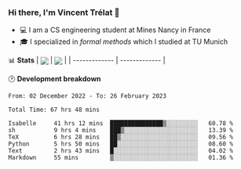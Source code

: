 ### Hi there, I'm Vincent Trélat 👋
 - 💻 I am a CS engineering student at Mines Nancy in France
 - 🎓 I specialized in *formal methods* which I studied at TU Munich

📊 **Stats**
| <img align="center" src="https://readme-stats.clckblog.space/api?username=VTrelat&show_icons=true&include_all_commits=true&theme=tokyonight&hide_border=true" /> | <img align="center" src="https://readme-stats.clckblog.space/api/top-langs/?username=VTrelat&layout=compact&theme=tokyonight&hide_border=true&exclude_repo=ElevatorSimulator" /> |
| ------------- | ------------- |

🕑 **Development breakdown**
<!--START_SECTION:waka-->

```text
From: 02 December 2022 - To: 26 February 2023

Total Time: 67 hrs 48 mins

Isabelle     41 hrs 12 mins  ███████████████▒░░░░░░░░░   60.78 %
sh           9 hrs 4 mins    ███▒░░░░░░░░░░░░░░░░░░░░░   13.39 %
TeX          6 hrs 28 mins   ██▒░░░░░░░░░░░░░░░░░░░░░░   09.56 %
Python       5 hrs 50 mins   ██░░░░░░░░░░░░░░░░░░░░░░░   08.60 %
Text         2 hrs 43 mins   █░░░░░░░░░░░░░░░░░░░░░░░░   04.02 %
Markdown     55 mins         ▒░░░░░░░░░░░░░░░░░░░░░░░░   01.36 %
```

<!--END_SECTION:waka-->
